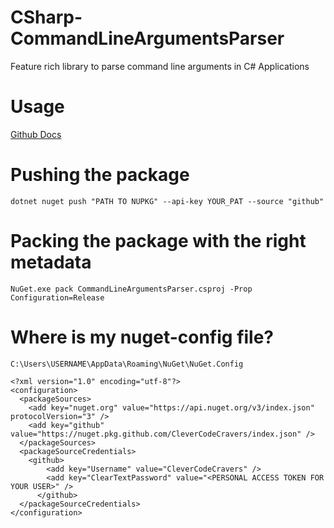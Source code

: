 # CSharp-CommandLineArgumentsParser

Feature rich library to parse command line arguments in C# Applications

# Usage

[Github Docs](https://docs.github.com/en/packages/working-with-a-github-packages-registry/working-with-the-nuget-registry)

# Pushing the package

`dotnet nuget push "PATH TO NUPKG" --api-key YOUR_PAT --source "github"`

# Packing the package with the right metadata

`NuGet.exe pack CommandLineArgumentsParser.csproj -Prop Configuration=Release`

# Where is my nuget-config file?

```
C:\Users\USERNAME\AppData\Roaming\NuGet\NuGet.Config
```

```
<?xml version="1.0" encoding="utf-8"?>
<configuration>
  <packageSources>
    <add key="nuget.org" value="https://api.nuget.org/v3/index.json" protocolVersion="3" />
    <add key="github" value="https://nuget.pkg.github.com/CleverCodeCravers/index.json" />
  </packageSources>
  <packageSourceCredentials>
    <github>
        <add key="Username" value="CleverCodeCravers" />
        <add key="ClearTextPassword" value="<PERSONAL ACCESS TOKEN FOR YOUR USER>" />
      </github>
  </packageSourceCredentials>
</configuration>
```
